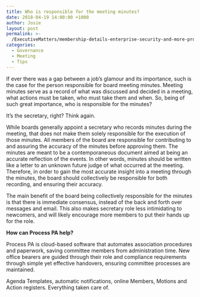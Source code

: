 ```yaml
---
title: Who is responsible for the meeting minutes?
date: 2018-04-19 14:00:00 +1000
author: Josie
layout: post
permalink: >-
  /ExecutiveMatters/membership-details-enterprise-security-and-more-process-pa-improvements/
categories:
  - Governance
  - Meeting
  - Tips
---
```


If ever there was a gap between a job’s glamour and its importance, such is the case for the person responsible for board meeting minutes. Meeting minutes serve as a record of what was discussed and decided in a meeting, what actions must be taken, who must take them and when. So, being of such great importance, who is responsible for the minutes?

It’s the secretary, right? Think again.

While boards generally appoint a secretary who records minutes during the meeting, that does not make them solely responsible for the execution of those minutes. All members of the board are responsible for contributing to and assuring the accuracy of the minutes before approving them. The minutes are meant to be a contemporaneous document aimed at being an accurate reflection of the events. In other words, minutes should be written like a letter to an unknown future judge of what occurred at the meeting. Therefore, in order to gain the most accurate insight into a meeting through the minutes, the board should collectively be responsible for both recording, and ensuring their accuracy.

The main benefit of the board being collectively responsible for the minutes is that there is immediate consensus, instead of the back and forth over messages and email. This also makes secretary role less intimidating to newcomers, and will likely encourage more members to put their hands up for the role.

**How can Process PA help?&nbsp;**

Process PA is cloud-based software that automates association procedures and paperwork, saving committee members from administration time. New office bearers are guided through their role and compliance requirements through simple yet effective handovers, ensuring committee processes are maintained.

Agenda Templates, automatic notifications, online Members, Motions and Action registers. Everything taken care of. &nbsp; &nbsp; &nbsp; &nbsp; &nbsp; &nbsp; &nbsp;&nbsp;&nbsp;